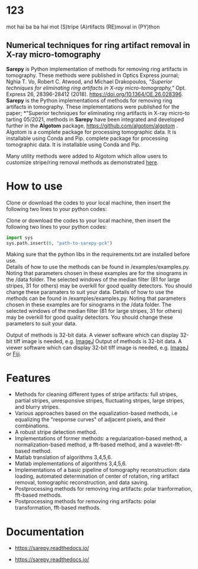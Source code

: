# 123
mot hai ba
ba hai mot
(S)tripe (A)rtifacts (RE)moval in (PY)thon
## Numerical techniques for ring artifact removal in X-ray micro-tomography

**Sarepy** is Python implementation of methods for removing ring artifacts in 
tomography. These methods were published in Optics Express journal; 
Nghia T. Vo, Robert C. Atwood, and Michael Drakopoulos, 
*"Superior techniques for eliminating ring artifacts in X-ray micro-tomography,"* 
Opt. Express 26, 28396-28412 (2018). https://doi.org/10.1364/OE.26.028396.
**Sarepy** is the Python implementations of methods for removing ring artifacts in 
tomography. These implementations were published for the paper; *"Superior techniques 
for eliminating ring artifacts in X-ray micro-to
tarting 05/2021, methods in **Sarepy** have been integrated and developed further in
the **Algotom** package, https://github.com/algotom/algotom . Algotom is a
complete package for processing tomographic data. It is
installable using Conda and Pip.
complete package for processing tomographic data. It is installable using Conda and Pip.

Many utility methods were added to Algotom which allow users to customize 
stripe/ring removal methods as demonstrated [here](https://sarepy.readthedocs.io/toc/section5.html).


How to use
==========
Clone or download the codes to your local machine, then insert the following two lines to your python codes:  

Clone or download the codes to your local machine, then insert the following 
two lines to your python codes: 
```python
import sys  
sys.path.insert(0, "path-to-sarepy-pck")
```

Making sure that the python libs in the requirements.txt are installed before use.  
Details of how to use the methods can be found in /examples/examples.py. Noting that parameters chosen in these examples are for the sinograms in the /data folder. The selected windows of the median filter (81 for large stripes, 31 for others) may be overkill for good quality detectors. You should change these paramaters to suit your data.
Details of how to use the methods can be found in /examples/examples.py. Noting that 
parameters chosen in these examples are for sinograms in the /data folder. 
The selected windows of the median filter (81 for large stripes, 31 for others) 
may be overkill for good quality detectors. You should change these parameters 
to suit your data.

Output of methods is 32-bit data. A viewer software which can display 32-bit tiff image is needed, e.g. [ImageJ](https://imagej.nih.gov/ij/download.html) 
Output of methods is 32-bit data. A viewer software which can display 32-bit tiff 
image is needed, e.g. [ImageJ](https://imagej.nih.gov/ij/download.html) 
or [Fiji](https://imagej.net/software/fiji/downloads).

Features
========

- Methods for cleaning different types of stripe artifacts: full stripes, partial stripes, unresponsive stripes, fluctuating stripes, large stripes, and blurry stripes.
- Various approaches based on the equalization-based methods, i.e equalizing the "response curves" of adjacent pixels, and their combinations.
- A robust stripe detection method.
- Implementations of former methods: a regularization-based method, a normalization-based method, a fft-based method, and a wavelet-fft-based method. 
- Matlab translation of algorithms 3,4,5,6.
- Matlab implementations of algorithms 3,4,5,6.
- Implementations of a basic pipeline of tomography reconstruction: data loading, automated determination of center of rotation, ring artifact removal, tomographic reconstruction, and data saving.
- Postprocessing methods for removing ring artifacts: polar tranformation, fft-based methods.
- Postprocessing methods for removing ring artifacts: polar transformation, fft-based methods.

Documentation
=============
- https://sarepy.readthedocs.io/

- https://sarepy.readthedocs.io/

